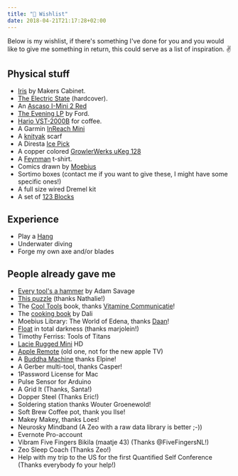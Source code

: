 ```yaml
---
title: "🎁 Wishlist"
date: 2018-04-21T21:17:28+02:00
---
```


Below is my wishlist, if there's something I've done for you and you would like to give me something in return, this could serve as a list of inspiration. ✌️

## Physical stuff

*   [Iris](https://www.makerscabinet.com/collections/all-flagship-products/products/iris) by Makers Cabinet.
*   [The Electric State](https://www.amazon.de/Electric-State-Simon-St%C3%A5lenhag/dp/1501181416?tag=jplattel-21) (hardcover).
*   An [Ascaso I-Mini 2 Red](https://www.ascaso.lt/en-gb/coffee-grinder-ascaso-imini-red-shining-aluminium.html)
*   [The Evening LP](https://www.merchbar.com/dance-electronic-edm/ford-902429/ford-the-evening-lp-vinyl) by Ford.
*   [Hario VST-2000B](https://www.amazon.com/Hario-Drip-Coffee-Scale-Timer/dp/B009GPJMOU?tag=breakwindo-20) for coffee.
*   A Garmin [InReach Mini](https://buy.garmin.com/nl-NL/NL/p/592606)
*   A [knityak](https://knityak.com/) scarf
*   A Diresta [Ice Pick](http://shop.jimmydiresta.com/ice-pick/)
*   A copper colored [GrowlerWerks uKeg 128](https://www.brouwland.com/nl/korting/d/growlerwerks-ukeg-128-verkoperd-3-8-l)
*   A [Feynman](https://teespring.com/new-feynman?tsmac=store&tsmic=fermats-library#pid=228&cid=5923&sid=front) t-shirt.
*   Comics drawn by [Moebius](http://nl.wikipedia.org/wiki/Jean_Giraud)
*   Sortimo boxes (contact me if you want to give these, I might have some specific ones!)
*   A full size wired Dremel kit
*   A set of [123 Blocks](https://www.amazon.com/BL-123-Precision-Steel-1-2-3-Blocks/dp/B07X4BBBZW)

## Experience

*   Play a [Hang](http://en.wikipedia.org/wiki/Hang_(instrument))
*   Underwater diving
*   Forge my own axe and/or blades

## People already gave me

*   [Every tool's a hammer](https://www.amazon.com/Every-Tools-Hammer-Life-What/dp/1982113472) by Adam Savage
*   [This puzzle](https://puzzle.lamingtondrive.com/) (thanks Nathalie!)
*   The [Cool Tools](https://www.bol.com/nl/p/cool-tools/9200000020982860/) book, thanks [Vitamine Communicatie](https://www.vitaminecommunicatie.nl/)!
*   The [cooking book](https://www.taschen.com/pages/en/catalogue/art/all/04639/facts.dali_les_diners_de_gala.htm?gclid=Cj0KEQjwg8i_BRCT9dHt5ZSGi90BEiQAItdjpMqOS3gORWwVrFL8DHsHtD0IkavXJryJbxaRuclqvKYaAnVa8P8HAQ) by Dali
*   Moebius Library: The World of Edena, thanks [Daan](https://www.linkedin.com/in/daanbuse?ppe=1)!
*   [Float](http://en.wikipedia.org/wiki/Isolation_tank) in total darkness (thanks marjolein!)
*   Timothy Ferriss: Tools of Titans
*   [Lacie Rugged Mini](http://www.lacie.com/us/products/product.htm?id=10564) HD
*   [Apple Remote](http://www.apple.com/nl/shop/product/MM4T2ZM/A/apple-remote) (old one, not for the new apple TV)
*   A [Buddha Machine](http://cargorecordsdirect.co.uk/collections/fm3-buddha-machines) thanks Elpine!
*   A Gerber multi-tool, thanks Casper!
*   1Password License for Mac
*   Pulse Sensor for Arduino
*   A Grid It (Thanks, Santa!)
*   Dopper Steel (Thanks Eric!)
*   Soldering station thanks Wouter Groenewold!
*   Soft Brew Coffee pot, thank you Ilse!
*   Makey Makey, thanks Loes!
*   Neurosky Mindband (A Zeo with a raw data library is better ;-))
*   Evernote Pro-account
*   Vibram Five Fingers Bikila (maatje 43) (Thanks @FiveFingersNL!)
*   Zeo Sleep Coach (Thanks Zeo!)
*   Help with my trip to the US for the first Quantified Self Conference (Thanks everybody fo your help!)